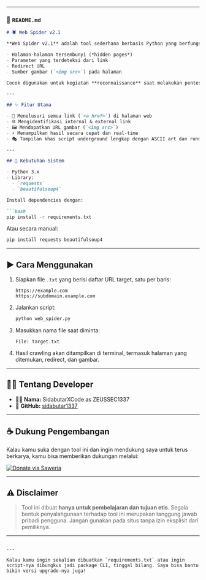 
---

### 📄 `README.md`

````markdown
# 🕷️ Web Spider v2.1

**Web Spider v2.1** adalah tool sederhana berbasis Python yang berfungsi untuk melakukan crawling pada daftar URL yang kamu miliki. Tool ini akan membantu kamu menemukan:

- Halaman-halaman tersembunyi (*hidden pages*)
- Parameter yang terdeteksi dari link
- Redirect URL
- Sumber gambar (`<img src>`) pada halaman

Cocok digunakan untuk kegiatan **reconnaissance** saat melakukan pentesting secara legal dan etis.

---

## ✨ Fitur Utama

- 🔎 Menelusuri semua link (`<a href>`) di halaman web
- 🌐 Mengidentifikasi internal & external link
- 🖼️ Mendapatkan URL gambar (`<img src>`)
- ⚡ Menampilkan hasil secara cepat dan real-time
- 🎭 Tampilan khas script underground lengkap dengan ASCII art dan running text

---

## 🧰 Kebutuhan Sistem

- Python 3.x
- Library:
  - `requests`
  - `beautifulsoup4`

Install dependencies dengan:

```bash
pip install -r requirements.txt
````

Atau secara manual:

```bash
pip install requests beautifulsoup4
```

---

## ▶️ Cara Menggunakan

1. Siapkan file `.txt` yang berisi daftar URL target, satu per baris:

   ```
   https://example.com
   https://subdomain.example.com
   ```

2. Jalankan script:

   ```bash
   python web_spider.py
   ```

3. Masukkan nama file saat diminta:

   ```
   File: target.txt
   ```

4. Hasil crawling akan ditampilkan di terminal, termasuk halaman yang ditemukan, redirect, dan gambar.

---

## 🧑‍💻 Tentang Developer

* 👨‍💻 **Nama:** SidabutarXCode as  ZEUSSEC1337
* 💬 **GitHub:** [sidabutar1337](https://github.com/sidabutar1337)

---

## ☕ Dukung Pengembangan

Kalau kamu suka dengan tool ini dan ingin mendukung saya untuk terus berkarya, kamu bisa memberikan dukungan melalui:

[![Donate via Saweria](https://img.shields.io/badge/Donate-Saweria-orange?style=for-the-badge\&logo=ko-fi)](https://saweria.co/zeussec1337)

---

## ⚠️ Disclaimer

> Tool ini dibuat **hanya untuk pembelajaran dan tujuan etis**.
> Segala bentuk penyalahgunaan terhadap tool ini merupakan tanggung jawab pribadi pengguna.
> Jangan gunakan pada situs tanpa izin eksplisit dari pemiliknya.

---

```

---

Kalau kamu ingin sekalian dibuatkan `requirements.txt` atau ingin script-nya dibungkus jadi package CLI, tinggal bilang. Saya bisa bantu bikin versi upgrade-nya juga!
```
